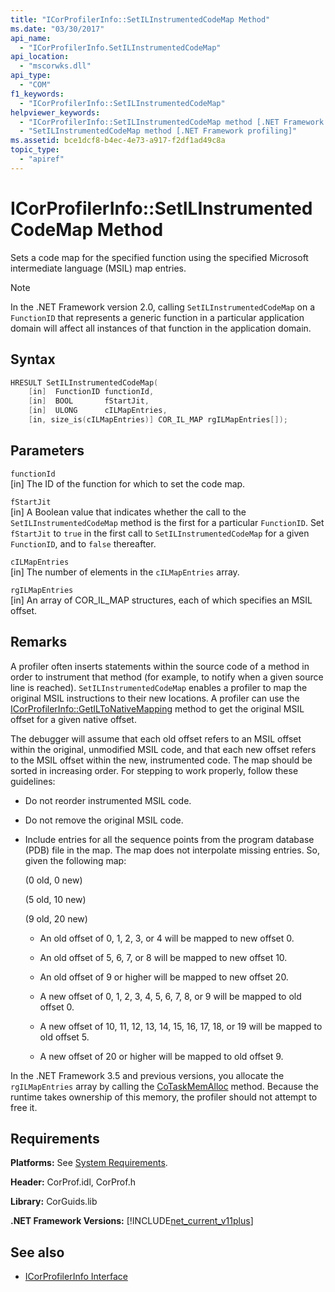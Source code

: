 ```yaml
---
title: "ICorProfilerInfo::SetILInstrumentedCodeMap Method"
ms.date: "03/30/2017"
api_name:
  - "ICorProfilerInfo.SetILInstrumentedCodeMap"
api_location:
  - "mscorwks.dll"
api_type:
  - "COM"
f1_keywords:
  - "ICorProfilerInfo::SetILInstrumentedCodeMap"
helpviewer_keywords:
  - "ICorProfilerInfo::SetILInstrumentedCodeMap method [.NET Framework profiling]"
  - "SetILInstrumentedCodeMap method [.NET Framework profiling]"
ms.assetid: bce1dcf8-b4ec-4e73-a917-f2df1ad49c8a
topic_type:
  - "apiref"
---
```

# ICorProfilerInfo::SetILInstrumentedCodeMap Method

Sets a code map for the specified function using the specified Microsoft intermediate language (MSIL) map entries.

> [!NOTE]
> In the .NET Framework version 2.0, calling `SetILInstrumentedCodeMap` on a `FunctionID` that represents a generic function in a particular application domain will affect all instances of that function in the application domain.

## Syntax

```cpp
HRESULT SetILInstrumentedCodeMap(
    [in]  FunctionID functionId,
    [in]  BOOL       fStartJit,
    [in]  ULONG      cILMapEntries,
    [in, size_is(cILMapEntries)] COR_IL_MAP rgILMapEntries[]);
```

## Parameters

`functionId`\
[in] The ID of the function for which to set the code map.

`fStartJit`\
[in] A Boolean value that indicates whether the call to the `SetILInstrumentedCodeMap` method is the first for a particular `FunctionID`. Set `fStartJit` to `true` in the first call to `SetILInstrumentedCodeMap` for a given `FunctionID`, and to `false` thereafter.

`cILMapEntries`\
[in] The number of elements in the `cILMapEntries` array.

`rgILMapEntries`\
[in] An array of COR_IL_MAP structures, each of which specifies an MSIL offset.

## Remarks

A profiler often inserts statements within the source code of a method in order to instrument that method (for example, to notify when a given source line is reached). `SetILInstrumentedCodeMap` enables a profiler to map the original MSIL instructions to their new locations. A profiler can use the [ICorProfilerInfo::GetILToNativeMapping](../../../../docs/framework/unmanaged-api/profiling/icorprofilerinfo-getiltonativemapping-method.md) method to get the original MSIL offset for a given native offset.

The debugger will assume that each old offset refers to an MSIL offset within the original, unmodified MSIL code, and that each new offset refers to the MSIL offset within the new, instrumented code. The map should be sorted in increasing order. For stepping to work properly, follow these guidelines:

- Do not reorder instrumented MSIL code.

- Do not remove the original MSIL code.

- Include entries for all the sequence points from the program database (PDB) file in the map. The map does not interpolate missing entries. So, given the following map:

  (0 old, 0 new)

  (5 old, 10 new)

  (9 old, 20 new)

  - An old offset of 0, 1, 2, 3, or 4 will be mapped to new offset 0.

  - An old offset of 5, 6, 7, or 8 will be mapped to new offset 10.

  - An old offset of 9 or higher will be mapped to new offset 20.

  - A new offset of 0, 1, 2, 3, 4, 5, 6, 7, 8, or 9 will be mapped to old offset 0.

  - A new offset of 10, 11, 12, 13, 14, 15, 16, 17, 18, or 19 will be mapped to old offset 5.

  - A new offset of 20 or higher will be mapped to old offset 9.

In the .NET Framework 3.5 and previous versions, you allocate the `rgILMapEntries` array by calling the [CoTaskMemAlloc](/windows/desktop/api/combaseapi/nf-combaseapi-cotaskmemalloc) method. Because the runtime takes ownership of this memory, the profiler should not attempt to free it.

## Requirements

**Platforms:** See [System Requirements](../../../../docs/framework/get-started/system-requirements.md).

**Header:** CorProf.idl, CorProf.h

**Library:** CorGuids.lib

**.NET Framework Versions:** [!INCLUDE[net_current_v11plus](../../../../includes/net-current-v11plus-md.md)]

## See also

- [ICorProfilerInfo Interface](../../../../docs/framework/unmanaged-api/profiling/icorprofilerinfo-interface.md)

